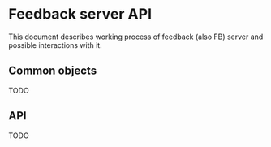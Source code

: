 # Feedback server API
This document describes working process of feedback (also FB) server and possible interactions with it.

## Common objects
TODO

## API
TODO